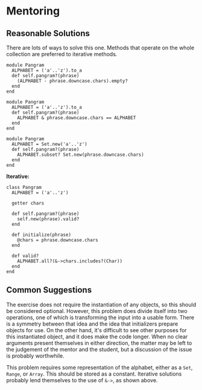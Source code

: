 # Mentoring

## Reasonable Solutions

There are lots of ways to solve this one. Methods that operate on the whole collection are preferred to iterative methods.

```crystal
module Pangram
  ALPHABET = ('a'..'z').to_a
  def self.pangram?(phrase)
    (ALPHABET - phrase.downcase.chars).empty?
  end
end
```
```crystal
module Pangram
  ALPHABET = ('a'..'z').to_a
  def self.pangram?(phrase)
    ALPHABET & phrase.downcase.chars == ALPHABET
  end
end
```
```crystal
module Pangram
  ALPHABET = Set.new('a'..'z')
  def self.pangram?(phrase)
    ALPHABET.subset? Set.new(phrase.downcase.chars)
  end
end
```

**Iterative:**

```crystal
class Pangram
  ALPHABET = ('a'..'z')

  getter chars

  def self.pangram?(phrase)
    self.new(phrase).valid?
  end

  def initialize(phrase)
    @chars = phrase.downcase.chars
  end

  def valid?
    ALPHABET.all?(&->chars.includes?(Char))
  end
end
```

## Common Suggestions

The exercise does not require the instantiation of any objects, so this should be considered optional. However, this problem does divide itself into two operations, one of which is transforming the input into a usable form. There is a symmetry between that idea and the idea that initializers prepare objects for use. On the other hand, it's difficult to see other purposes for this instantiated object, and it does make the code longer. When no clear arguments present themselves in either direction, the matter may be left to the judgement of the mentor and the student, but a discussion of the issue is probably worthwhile.

This problem requires some representation of the alphabet, either as a `Set`, `Range`, or `Array`. This should be stored as a constant. Iterative solutions probably lend themselves to the use of `&->`, as shown above.
